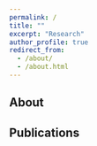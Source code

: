 ```yaml
---
permalink: /
title: ""
excerpt: "Research"
author_profile: true
redirect_from: 
  - /about/
  - /about.html
---
```



About
------



Publications
------

